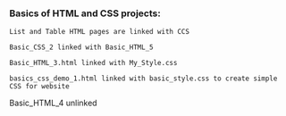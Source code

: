 ### Basics of HTML and CSS projects:
```
List and Table HTML pages are linked with CCS
```
```
Basic_CSS_2 linked with Basic_HTML_5

Basic_HTML_3.html linked with My_Style.css

basics_css_demo_1.html linked with basic_style.css to create simple CSS for website
```
Basic_HTML_4 unlinked
